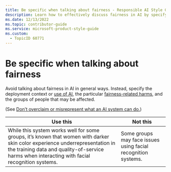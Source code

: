 ```yaml
---
title: Be specific when talking about fairness - Responsible AI Style Guide
description: Learn how to effectively discuss fairness in AI by specifying deployment contexts, potential harms, and affected groups. Avoid vague statements to ensure clarity and accuracy in your content.
ms.date: 12/13/2022
ms.topic: contributor-guide
ms.service: microsoft-product-style-guide
ms.custom:
  - TopicID 60771
---
```



# Be specific when talking about fairness

Avoid talking about fairness in AI in general ways. Instead, specify the deployment context or [use of AI](~\responsible-ai-style-guide\uses-ai-terms\uses-of-aiterms-for-categories-of-ai-use.md), the particular [fairness-related harms](~\responsible-ai-style-guide\fairness\related-harms\fairness-related-harms.md), and the groups of people that may be affected. 

(See [Don’t overclaim or misrepresent what an AI system can do.](~\responsible-ai-style-guide\top-tips\dont-overclaim-or-misrepresent-what-ai-can-do.md)) 

| Use this | Not this |
|----------|----------|
| While this system works well for some groups, it’s known that women with darker skin color experience underrepresentation in the training data and quality-of-service harms when interacting with facial recognition systems. | Some groups may face issues using facial recognition systems. |